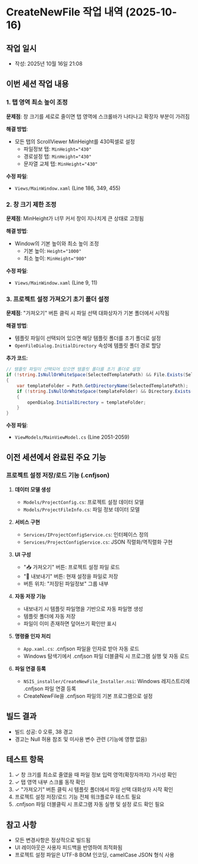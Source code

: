 # CreateNewFile 작업 내역 (2025-10-16)

## 작업 일시
- 작성: 2025년 10월 16일 21:08

## 이번 세션 작업 내용

### 1. 탭 영역 최소 높이 조정
**문제점**: 창 크기를 세로로 줄이면 탭 영역에 스크롤바가 나타나고 확장자 부분이 가려짐

**해결 방법**:
- 모든 탭의 ScrollViewer MinHeight를 430픽셀로 설정
  - 파일정보 탭: `MinHeight="430"`
  - 경로설정 탭: `MinHeight="430"`
  - 문자열 교체 탭: `MinHeight="430"`

**수정 파일**:
- `Views/MainWindow.xaml` (Line 186, 349, 455)

### 2. 창 크기 제한 조정
**문제점**: MinHeight가 너무 커서 창이 지나치게 큰 상태로 고정됨

**해결 방법**:
- Window의 기본 높이와 최소 높이 조정
  - 기본 높이: `Height="1000"`
  - 최소 높이: `MinHeight="980"`

**수정 파일**:
- `Views/MainWindow.xaml` (Line 9, 11)

### 3. 프로젝트 설정 가져오기 초기 폴더 설정
**문제점**: "가져오기" 버튼 클릭 시 파일 선택 대화상자가 기본 폴더에서 시작됨

**해결 방법**:
- 템플릿 파일이 선택되어 있으면 해당 템플릿 폴더를 초기 폴더로 설정
- `OpenFileDialog.InitialDirectory` 속성에 템플릿 폴더 경로 할당

**추가 코드**:
```csharp
// 템플릿 파일이 선택되어 있으면 템플릿 폴더를 초기 폴더로 설정
if (!string.IsNullOrWhiteSpace(SelectedTemplatePath) && File.Exists(SelectedTemplatePath))
{
    var templateFolder = Path.GetDirectoryName(SelectedTemplatePath);
    if (!string.IsNullOrWhiteSpace(templateFolder) && Directory.Exists(templateFolder))
    {
        openDialog.InitialDirectory = templateFolder;
    }
}
```

**수정 파일**:
- `ViewModels/MainViewModel.cs` (Line 2051-2059)

## 이전 세션에서 완료된 주요 기능

### 프로젝트 설정 저장/로드 기능 (.cnfjson)
1. **데이터 모델 생성**
   - `Models/ProjectConfig.cs`: 프로젝트 설정 데이터 모델
   - `Models/ProjectFileInfo.cs`: 파일 정보 데이터 모델

2. **서비스 구현**
   - `Services/IProjectConfigService.cs`: 인터페이스 정의
   - `Services/ProjectConfigService.cs`: JSON 직렬화/역직렬화 구현

3. **UI 구성**
   - "📥 가져오기" 버튼: 프로젝트 설정 파일 로드
   - "💾 내보내기" 버튼: 현재 설정을 파일로 저장
   - 버튼 위치: "저장된 파일정보" 그룹 내부

4. **자동 저장 기능**
   - 내보내기 시 템플릿 파일명을 기반으로 자동 파일명 생성
   - 템플릿 폴더에 자동 저장
   - 파일이 이미 존재하면 덮어쓰기 확인만 표시

5. **명령줄 인자 처리**
   - `App.xaml.cs`: .cnfjson 파일을 인자로 받아 자동 로드
   - Windows 탐색기에서 .cnfjson 파일 더블클릭 시 프로그램 실행 및 자동 로드

6. **파일 연결 등록**
   - `NSIS_installer/CreateNewFile_Installer.nsi`: Windows 레지스트리에 .cnfjson 파일 연결 등록
   - CreateNewFile을 .cnfjson 파일의 기본 프로그램으로 설정

## 빌드 결과
- 빌드 성공: 0 오류, 38 경고
- 경고는 Null 허용 참조 및 미사용 변수 관련 (기능에 영향 없음)

## 테스트 항목
1. ✓ 창 크기를 최소로 줄였을 때 파일 정보 입력 영역(확장자까지) 가시성 확인
2. ✓ 탭 영역 내부 스크롤 동작 확인
3. ✓ "가져오기" 버튼 클릭 시 템플릿 폴더에서 파일 선택 대화상자 시작 확인
4. 프로젝트 설정 저장/로드 기능 전체 워크플로우 테스트 필요
5. .cnfjson 파일 더블클릭 시 프로그램 자동 실행 및 설정 로드 확인 필요

## 참고 사항
- 모든 변경사항은 정상적으로 빌드됨
- UI 레이아웃은 사용자 피드백을 반영하여 최적화됨
- 프로젝트 설정 파일은 UTF-8 BOM 인코딩, camelCase JSON 형식 사용
